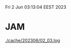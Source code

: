 Fri  2 Jun 03:13:04 EEST 2023
# JAM
<a href='./cache/202306/02_03.log'>./cache/202306/02_03.log</a>
